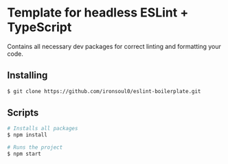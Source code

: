 # Template for headless ESLint + TypeScript

Contains all necessary dev packages for correct linting and formatting your code.

## Installing

```bash
$ git clone https://github.com/ironsoul0/eslint-boilerplate.git
```

## Scripts

```bash
# Installs all packages
$ npm install
```

```bash
# Runs the project
$ npm start
```
